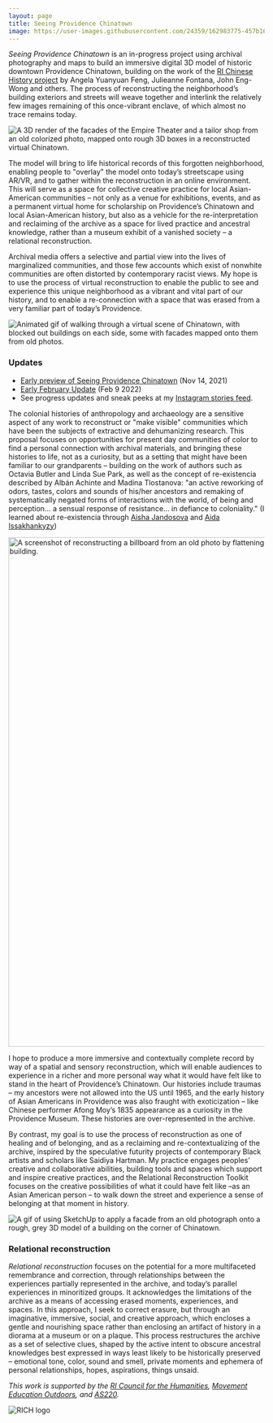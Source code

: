 ```yaml
---
layout: page
title: Seeing Providence Chinatown
image: https://user-images.githubusercontent.com/24359/162983775-457b1699-e333-4c3b-a14a-022e0e53ec88.png
---
```


_Seeing Providence Chinatown_ is an in-progress project using archival photography and maps to build an immersive digital 3D model of historic downtown Providence Chinatown, building on the work of the [RI Chinese History project](https://richinesehistory.com) by Angela Yuanyuan Feng, Julieanne Fontana, John Eng-Wong and others. The process of reconstructing the neighborhood’s building exteriors and streets will weave together and interlink the relatively few images remaining of this once-vibrant enclave, of which almost no trace remains today.

![A 3D render of the facades of the Empire Theater and a tailor shop from an old colorized photo, mapped onto rough 3D boxes in a reconstructed virtual Chinatown.](https://user-images.githubusercontent.com/24359/162981396-1a6ea9db-f0eb-434e-a7bc-ec043028edf0.png)

The model will bring to life historical records of this forgotten neighborhood, enabling people to "overlay" the model onto today’s streetscape using AR/VR, and to gather within the reconstruction in an online environment. This will serve as a space for collective creative practice for local Asian-American communities – not only as a venue for exhibitions, events, and as a permanent virtual home for scholarship on Providence’s Chinatown and local Asian-American history, but also as a vehicle for the re-interpretation and reclaiming of the archive as a space for lived practice and ancestral knowledge, rather than a museum exhibit of a vanished society – a relational reconstruction. 

Archival media offers a selective and partial view into the lives of marginalized communities, and those few accounts which exist of nonwhite communities are often distorted by contemporary racist views. My hope is to use the process of virtual reconstruction to enable the public to see and experience this unique neighborhood as a vibrant and vital part of our history, and to enable a re-connection with a space that was erased from a very familiar part of today’s Providence. 

![Animated gif of walking through a virtual scene of Chinatown, with blocked out buildings on each side, some with facades mapped onto them from old photos.](https://user-images.githubusercontent.com/24359/162980099-3409eefb-f8ab-478a-8406-b3466c239224.gif)

### Updates

* [Early preview of Seeing Providence Chinatown](https://unterbahn.medium.com/an-early-look-at-seeing-providence-chinatown-c0ac9674d146) (Nov 14, 2021)
* [Early February Update](https://unterbahn.medium.com/seeing-providence-chinatown-early-february-update-e568be07ab7d) (Feb 9 2022)
* See progress updates and sneak peeks at my [Instagram stories feed](https://www.instagram.com/unterbahn/).

The colonial histories of anthropology and archaeology are a sensitive aspect of any work to reconstruct or "make visible" communities which have been the subjects of extractive and dehumanizing research. This proposal focuses on opportunities for present day communities of color to find a personal connection with archival materials, and bringing these histories to life, not as a curiosity, but as a setting that might have been familiar to our grandparents – building on the work of authors such as Octavia Butler and Linda Sue Park, as well as the  concept of re-existencia described by Albán Achinte and Madina Tlostanova: "an active reworking of odors, tastes, colors and sounds of his/her ancestors and remaking of systematically negated forms of interactions with the world, of being and perception…  a sensual response of resistance…  in defiance to coloniality." (I learned about re-existencia through [Aisha Jandosova](https://www.instagram.com/towardsanidealplace/) and [Aida Issakhankyzy](https://www.instagram.com/uaqytjaryqkenistik/))

<img width="1003" alt="A screenshot of reconstructing a billboard from an old photo by flattening the image and applying it to a rectangular frame above a 3D model of a building." src="https://user-images.githubusercontent.com/24359/162980721-8751f957-3280-476b-afd1-ab43b58e3691.png">

I hope to produce a more immersive and contextually complete record by way of a spatial and sensory reconstruction, which will enable audiences to experience in a richer and more personal way what it would have felt like to stand in the heart of Providence’s Chinatown. Our histories include traumas – my ancestors were not allowed into the US until 1965, and the early history of Asian Americans in Providence was also fraught with exoticization – like Chinese performer Afong Moy’s 1835 appearance as a curiosity in the Providence Museum. These histories are over-represented in the archive. 

By contrast, my goal is to use the process of reconstruction as one of healing and of belonging, and as a reclaiming and re-contextualizing of the archive, inspired by the speculative futurity projects of contemporary Black artists and scholars like ​​Saidiya Hartman. My practice engages peoples’ creative and collaborative abilities, building tools and spaces which support and inspire creative practices, and the Relational Reconstruction Toolkit focuses on the creative possibilities of what it could have felt like –as an Asian American person – to walk down the street and experience a sense of belonging at that moment in history.

![A gif of using SketchUp to apply a facade from an old photograph onto a rough, grey 3D model of a building on the corner of Chinatown.](https://user-images.githubusercontent.com/24359/162980695-4495bef5-26ef-4517-a85e-a94628d61709.gif)

### Relational reconstruction

_Relational reconstruction_ focuses on the potential for a more multifaceted remembrance and correction, through relationships between the experiences partially represented in the archive, and today’s parallel experiences in minoritized groups. It acknowledges the limitations of the archive as a means of accessing erased moments, experiences, and spaces. In this approach, I seek to correct erasure, but through an imaginative, immersive, social, and creative approach, which encloses a gentle and nourishing space rather than enclosing an artifact of history in a diorama at a museum or on a plaque. This process restructures the archive as a set of selective clues, shaped by the active intent to obscure ancestral knowledges best expressed in ways least likely to be historically preserved – emotional tone, color, sound and smell, private moments and ephemera of personal relationships, hopes, aspirations, things unsaid. 

_This work is supported by the [RI Council for the Humanities](https://rihumanities.org/), [Movement Education Outdoors](https://www.instagram.com/movementeducationoutdoors/), and [AS220](https://as220.org)._

![RICH logo](https://user-images.githubusercontent.com/24359/162987739-53730909-b5f6-4b53-a13a-c450b0b82f90.png)

<!--

### Memory Enclaves

Memory Enclaves workshops: The _relational reconstruction_ methodology I am developing in the context of this neighborhood has wider multidisciplinary applications, around which I have begun designing public workshops. First offered in partnership with CultureHub NYC and AS220 Providence in spring of 2022, Ancestral Memory Enclaves is a workshop model incorporating relational reconstruction methodologies for creating a speculative “moment” or virtual space, based around a family or archival photograph with which one seeks a deeper relationship, through spatiality, texture, and soundscape. Hosted online in Mozilla Hubs immersive VR space, each participant chooses a photograph, from publicly available archives or private collections, and designs a virtual space representing their conception of the space around the photograph at the time it was taken. The workshop provides an opportunity to engage with archival and historical records in an alternative, relational way. Memory Enclaves workshops provide an interactive entry point to the broader methodology by engaging participants in relational reconstruction projects of their own, and so these are distributed throughout the project timeline as a means of broadening participation.
-->
